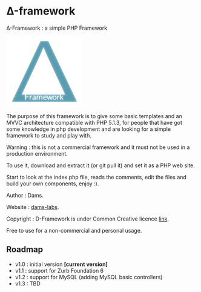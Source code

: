 # Δ-framework
Δ-Framework : a simple PHP Framework

![logo](/images/logo.png)

The purpose of this framework is to give some basic templates and an MVVC architecture compatible with PHP 5.1.3, 
for people that have got some knowledge in php development 
and are looking for a simple framework to study and play with.

Warning : this is not a commercial framework and it must not be used in a production environment.

To use it, download and extract it (or git pull it) and set it as a PHP web site.

Start to look at the index.php file, reads the comments, edit the files and build your own components, enjoy :). 


Author : Dams. 

Website : [dams-labs](http://www.dams-labs.net).

Copyright : D-Framework is under Common Creative licence [link](https://cc.ascribe.io/app/pieces/38188). 

Free to use for a non-commercial and personal usage.

## Roadmap 
* v1.0 : initial version **[current version]**
* v1.1 : support for Zurb Foundation 6
* v1.2 : support for MySQL (adding MySQL basic controllers) 
* v1.3 : TBD

